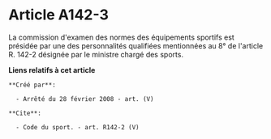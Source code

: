 # Article A142-3

La commission d'examen des normes des équipements sportifs est présidée par une des personnalités qualifiées mentionnées au
8° de l'article R. 142-2 désignée par le ministre chargé des sports.

**Liens relatifs à cet article**

	**Créé par**:

	  - Arrêté du 28 février 2008 - art. (V)

	**Cite**:

	  - Code du sport. - art. R142-2 (V)
